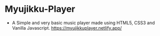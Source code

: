 # Myujikku-Player

- A Simple and very basic music player made using HTML5, CSS3 and Vanilla Javascript.
https://myujikkuplayer.netlify.app/
